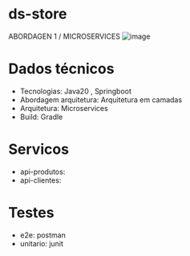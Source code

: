 # ds-store

ABORDAGEN 1 / MICROSERVICES
![image](https://github.com/user-attachments/assets/0e11affe-c682-4c12-8e66-f725d6c2a418)

# Dados técnicos
- Tecnologias: Java20 , Springboot
- Abordagem arquitetura: Arquitetura em camadas
- Arquitetura: Microservices 
- Build: Gradle

# Servicos
- api-produtos:
- api-clientes: 

# Testes 
- e2e: postman 
- unitario: junit